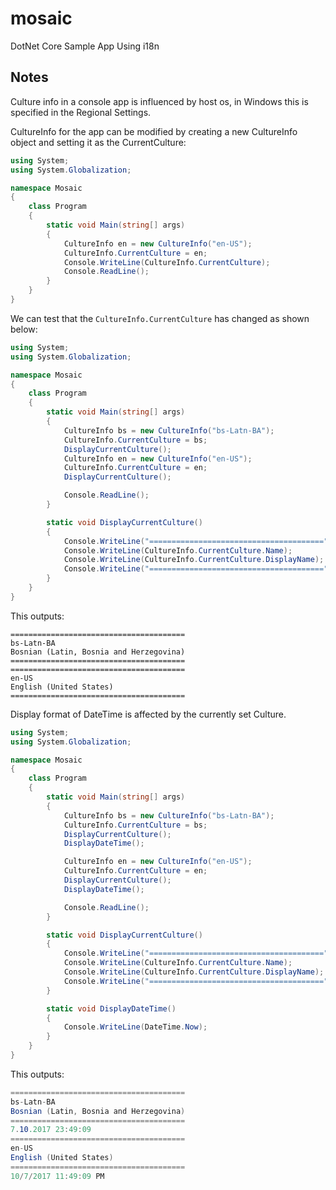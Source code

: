 # mosaic
DotNet Core Sample App Using i18n

## Notes

Culture info in a console app is influenced by host os, in Windows this is specified in the Regional Settings.

CultureInfo for the app can be modified by creating a new CultureInfo object and setting it as the CurrentCulture:

```csharp
using System;
using System.Globalization;

namespace Mosaic
{
    class Program
    {
        static void Main(string[] args)
        {
            CultureInfo en = new CultureInfo("en-US");
            CultureInfo.CurrentCulture = en;
            Console.WriteLine(CultureInfo.CurrentCulture);
            Console.ReadLine();
        }
    }
}
```

We can test that the `CultureInfo.CurrentCulture` has changed as shown below:

```csharp
using System;
using System.Globalization;

namespace Mosaic
{
    class Program
    {
        static void Main(string[] args)
        {
            CultureInfo bs = new CultureInfo("bs-Latn-BA");
            CultureInfo.CurrentCulture = bs;
            DisplayCurrentCulture();
            CultureInfo en = new CultureInfo("en-US");
            CultureInfo.CurrentCulture = en;
            DisplayCurrentCulture();

            Console.ReadLine();
        }

        static void DisplayCurrentCulture()
        {
            Console.WriteLine("=======================================");
            Console.WriteLine(CultureInfo.CurrentCulture.Name);
            Console.WriteLine(CultureInfo.CurrentCulture.DisplayName);
            Console.WriteLine("=======================================");
        }
    }
}

```

This outputs:

```
=======================================
bs-Latn-BA
Bosnian (Latin, Bosnia and Herzegovina)
=======================================
=======================================
en-US
English (United States)
=======================================
```

Display format of DateTime is affected by the currently set Culture.

```csharp
using System;
using System.Globalization;

namespace Mosaic
{
    class Program
    {
        static void Main(string[] args)
        {
            CultureInfo bs = new CultureInfo("bs-Latn-BA");
            CultureInfo.CurrentCulture = bs;
            DisplayCurrentCulture();
            DisplayDateTime();

            CultureInfo en = new CultureInfo("en-US");
            CultureInfo.CurrentCulture = en;
            DisplayCurrentCulture();
            DisplayDateTime();

            Console.ReadLine();
        }

        static void DisplayCurrentCulture()
        {
            Console.WriteLine("=======================================");
            Console.WriteLine(CultureInfo.CurrentCulture.Name);
            Console.WriteLine(CultureInfo.CurrentCulture.DisplayName);
            Console.WriteLine("=======================================");
        }

        static void DisplayDateTime()
        {
            Console.WriteLine(DateTime.Now);
        }
    }
}

```

This outputs:

```csharp
=======================================
bs-Latn-BA
Bosnian (Latin, Bosnia and Herzegovina)
=======================================
7.10.2017 23:49:09
=======================================
en-US
English (United States)
=======================================
10/7/2017 11:49:09 PM
```
